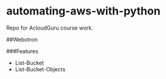 # automating-aws-with-python

Repo for AcloudGuru course work.

##Webotron

###Features
- List-Bucket
- List-Bucket-Objects